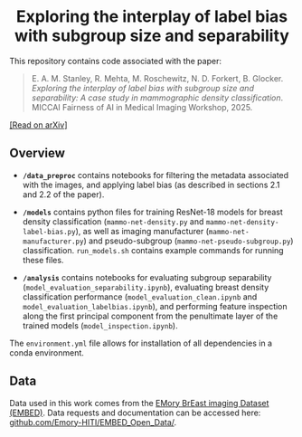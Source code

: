 <div align="center">
  
# Exploring the interplay of label bias with subgroup size and separability

</div>

This repository contains code associated with the paper:
> E. A. M. Stanley, R. Mehta, M. Roschewitz, N. D. Forkert, B. Glocker. <i>Exploring the interplay of label bias with subgroup size and separability: A case study in mammographic density classification</i>. MICCAI Fairness of AI in Medical Imaging Workshop, 2025.

[[Read on arXiv]](https://arxiv.org/abs/2507.17996)

## Overview
* <b>`/data_preproc`</b> contains notebooks for filtering the metadata associated with the images, and applying label bias (as described in sections 2.1 and 2.2 of the paper).

* <b>`/models`</b> contains python files for training ResNet-18 models for breast density classification (`mammo-net-density.py` and `mammo-net-density-label-bias.py`), as well as imaging manufacturer (`mammo-net-manufacturer.py`) and pseudo-subgroup (`mammo-net-pseudo-subgroup.py`) classification. `run_models.sh` contains example commands for running these files. 

* <b>`/analysis`</b> contains notebooks for evaluating subgroup separability (`model_evaluation_separability.ipynb`), evaluating breast density classification performance (`model_evaluation_clean.ipynb` and `model_evaluation_labelbias.ipynb`), and performing feature inspection along the first principal component from the penultimate layer of the trained models (`model_inspection.ipynb`). 

The `environment.yml` file allows for installation of all dependencies in a conda environment.

## Data 
Data used in this work comes from the [EMory BrEast imaging Dataset (EMBED)](https://pubs.rsna.org/doi/full/10.1148/ryai.220047). Data requests and documentation can be accessed here: [github.com/Emory-HITI/EMBED_Open_Data/](https://github.com/Emory-HITI/EMBED_Open_Data/tree/main). 
